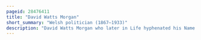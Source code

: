 ```yaml
---
pageid: 28476411
title: "David Watts Morgan"
short_summary: "Welsh politician (1867–1933)"
description: "David Watts Morgan who later in Life hyphenated his Name to Watts-Morgan was a welsh Trade Unionist a labour Politician and Member of Parliament from 1918 to 1933."
---
```

